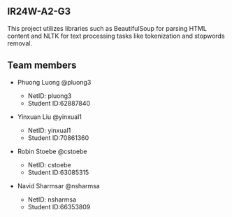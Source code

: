 IR24W-A2-G3
-------------------------
This project utilizes libraries such as BeautifulSoup for parsing HTML content and NLTK for text processing tasks like tokenization and stopwords removal.

Team members
-------------------------
* Phuong Luong @pluong3
    - NetID: pluong3 
    - Student ID:62887840
    
* Yinxuan Liu @yinxual1
    - NetID: yinxual1
    - Student ID:70861360 
 
* Robin Stoebe @cstoebe
    - NetID: cstoebe
    - Student ID:63085315
    
* Navid Sharmsar @nsharmsa
    - NetID: nsharmsa
    - Student ID:66353809
